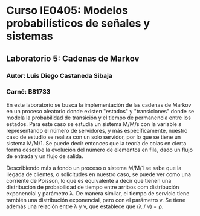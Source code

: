 # Curso IE0405: Modelos probabilísticos de señales y sistemas
## Laboratorio 5: Cadenas de Markov
### Autor: Luis Diego Castaneda Sibaja 
### Carné: B81733

En este laboratorio se busca la implementación de las cadenas de Markov en un proceso aleatorio donde existen "estados" y "transiciones" donde se modela la probabilidad de transición y el tiempo de permanencia entre los estados. Para este caso se estudia un sistema M/M/s con la variable *s* representando el número de servidores, y más específicamente, nuestro caso de estudio se realiza con un solo servidor, por lo que se tiene un sistema M/M/1. Se puede decir entonces que la teoría de colas en cierta forma describe la evolución del número de elementos en fila, dado un flujo de entrada y un flujo de salida. <br/>

Describiendo más a fondo un proceso o sistema M/M/1 se sabe que la llegada de clientes, o solicitudes en nuestro caso, se puede ver como una corriente de Poisson, lo que es equivalente a decir que tienen una distribución de probabilidad de tiempo entre arribos com distribución exponencial y parámetro &lambda;. De manera similar, el tiempo de servicio tiene también una distribución exponencial, pero con el parámetro &nu;. Se tiene además una relación entre &lambda; y &nu;, que establece que (&lambda; / &nu;) = &rho;. <br/>

